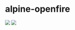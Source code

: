 # alpine-openfire

[![](https://images.microbadger.com/badges/version/combro2k/alpine-openfire.svg)](https://microbadger.com/images/combro2k/alpine-openfire "Get your own version badge on microbadger.com")
[![](https://images.microbadger.com/badges/image/combro2k/alpine-openfire.svg)](https://microbadger.com/images/combro2k/alpine-openfire "Get your own image badge on microbadger.com")
